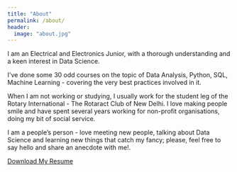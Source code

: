 ```yaml
---
title: "About"
permalink: /about/
header:
  image: "about.jpg"
---
```


I am an Electrical and Electronics Junior, with a thorough understanding and a keen interest in Data Science.

I've done some 30 odd courses on the topic of Data Analysis, Python, SQL, Machine Learning - covering the very best practices involved in it.

When I am not working or studying, I usually work for the student leg of the Rotary International - The Rotaract Club of New Delhi. I love making people smile and have spent several years working for non-profit organisations, doing my bit of social service.

I am a people’s person - love meeting new people, talking about Data Science and learning new things that catch my fancy; please, feel free to say hello and share an anecdote with me!.

<div id="resume-download">
<a href="https://drive.google.com/uc?export=download&id=1SL2pjhHg3H4K6CpjNWUtpV3rsfyXFwWU" class="btn btn-primary">Download My Resume</a>
</div>
